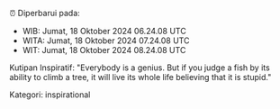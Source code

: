 ⏰ Diperbarui pada:
- WIB: Jumat, 18 Oktober 2024 06.24.08 UTC
- WITA: Jumat, 18 Oktober 2024 07.24.08 UTC
- WIT: Jumat, 18 Oktober 2024 08.24.08 UTC

Kutipan Inspiratif:
"Everybody is a genius. But if you judge a fish by its ability to climb a tree, it will live its whole life believing that it is stupid."


Kategori: inspirational

